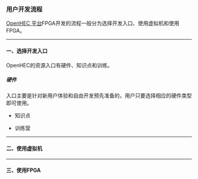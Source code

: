 ### 用户开发流程

[OpenHEC 平台](/www.iopenhec.com)FPGA开发的流程一般分为选择开发入口、使用虚拟机和使用FPGA。

---

#### 一、选择开发入口

OpenHEC的资源入口有硬件、知识点和训练。

##### 硬件

入口主要是针对新用户体验和自由开发预先准备的，用户只要选择相应的硬件类型即可使用。

* 知识点

* 训练营

---

#### 二、使用虚拟机

---

#### 三、使用FPGA



